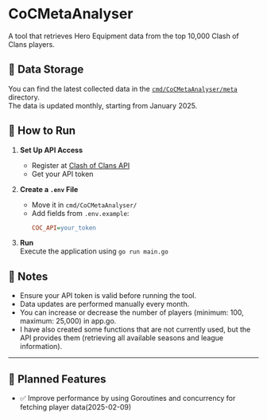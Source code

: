 # CoCMetaAnalyser

A tool that retrieves Hero Equipment data from the top 10,000 Clash of Clans players.

## 📂 Data Storage

You can find the latest collected data in the [`cmd/CoCMetaAnalyser/meta`](cmd/CoCMetaAnalyser/meta) directory.  
The data is updated monthly, starting from January 2025.

## 🚀 How to Run

1. **Set Up API Access**

    - Register at [Clash of Clans API](https://developer.clashofclans.com/)
    - Get your API token

2. **Create a `.env` File**

    - Move it in `cmd/CoCMetaAnalyser/`
    - Add fields from `.env.example`:
        ```ini
        COC_API=your_token
        ```

3. **Run**  
   Execute the application using `go run main.go`

## 📌 Notes

-   Ensure your API token is valid before running the tool.
-   Data updates are performed manually every month.
-   You can increase or decrease the number of players (minimum: 100, maximum: 25,000) in app.go.
-   I have also created some functions that are not currently used, but the API provides them (retrieving all available seasons and league information).

---

## 🔧 Planned Features  
- ✅ Improve performance by using Goroutines and concurrency for fetching player data(2025-02-09)
